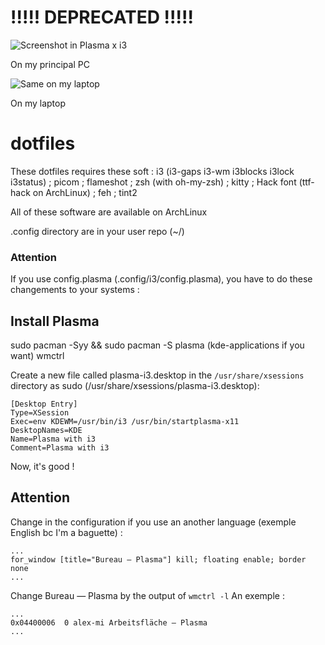 # !!!!! DEPRECATED !!!!!

![Screenshot in Plasma x i3](https://github.com/Syswap/dotfiles/blob/main/Screenshot_20210416_161025.png)

On my principal PC

![Same on my laptop](https://github.com/Syswap/dotfiles/blob/main/Screenshot_20210416_230430.png)

On my laptop


# dotfiles

These dotfiles requires these soft : 
i3 (i3-gaps i3-wm i3blocks i3lock i3status) ; picom ; flameshot ; zsh (with oh-my-zsh) ; kitty ; Hack font (ttf-hack on ArchLinux) ; feh ; tint2 

All of these software are available on ArchLinux

.config directory are in your user repo (~/)

### Attention

If you use config.plasma (.config/i3/config.plasma), you have to do these changements to your systems :

## Install Plasma 

sudo pacman -Syy && sudo pacman -S plasma (kde-applications if you want) wmctrl

Create a new file called plasma-i3.desktop in the ```/usr/share/xsessions``` directory as sudo (/usr/share/xsessions/plasma-i3.desktop):
```
[Desktop Entry]
Type=XSession
Exec=env KDEWM=/usr/bin/i3 /usr/bin/startplasma-x11
DesktopNames=KDE
Name=Plasma with i3
Comment=Plasma with i3
```

Now, it's good !

## Attention

Change in the configuration if you use an another language (exemple English bc I'm a baguette) :
```
...
for_window [title="Bureau — Plasma"] kill; floating enable; border none
...
```
Change Bureau — Plasma by the output of ```wmctrl -l```
An exemple :
```
...
0x04400006  0 alex-mi Arbeitsfläche — Plasma
...
```

